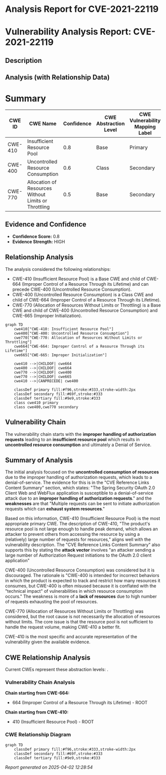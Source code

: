 # Analysis Report for CVE-2021-22119

# Vulnerability Analysis Report: CVE-2021-22119

## Description



## Analysis (with Relationship Data)

# Summary
| CWE ID | CWE Name | Confidence | CWE Abstraction Level | CWE Vulnerability Mapping Label | CWE-Vulnerability Mapping Notes |
|---|---|---|---|---|---|
| CWE-410 | Insufficient Resource Pool | 0.8 | Base | Primary | Allowed |
| CWE-400 | Uncontrolled Resource Consumption | 0.6 | Class | Secondary | Discouraged |
| CWE-770 | Allocation of Resources Without Limits or Throttling | 0.5 | Base | Secondary | Allowed |

## Evidence and Confidence

*   **Confidence Score:** 0.8
*   **Evidence Strength:** HIGH

## Relationship Analysis
The analysis considered the following relationships:
  - CWE-410 (Insufficient Resource Pool) is a Base CWE and child of CWE-664 (Improper Control of a Resource Through its Lifetime) and can precede CWE-400 (Uncontrolled Resource Consumption).
  - CWE-400 (Uncontrolled Resource Consumption) is a Class CWE and child of CWE-664 (Improper Control of a Resource Through its Lifetime).
  - CWE-770 (Allocation of Resources Without Limits or Throttling) is a Base CWE and child of CWE-400 (Uncontrolled Resource Consumption) and CWE-665 (Improper Initialization).

```mermaid
graph TD
    cwe410["CWE-410: Insufficient Resource Pool"]
    cwe400["CWE-400: Uncontrolled Resource Consumption"]
    cwe770["CWE-770: Allocation of Resources Without Limits or Throttling"]
    cwe664["CWE-664: Improper Control of a Resource Through its Lifetime"]
    cwe665["CWE-665: Improper Initialization"]

    cwe410 -->|CHILDOF| cwe664
    cwe400 -->|CHILDOF| cwe664
    cwe770 -->|CHILDOF| cwe400
    cwe770 -->|CHILDOF| cwe665
    cwe410 -->|CANPRECEDE| cwe400

    classDef primary fill:#f96,stroke:#333,stroke-width:2px
    classDef secondary fill:#69f,stroke:#333
    classDef tertiary fill:#9e9,stroke:#333
    class cwe410 primary
    class cwe400,cwe770 secondary
```

## Vulnerability Chain
The vulnerability chain starts with the **improper handling of authorization requests** leading to an **insufficient resource pool** which results in **uncontrolled resource consumption** and ultimately a Denial of Service.

## Summary of Analysis
The initial analysis focused on the **uncontrolled consumption of resources** due to the improper handling of authorization requests, which leads to a denial-of-service. The evidence for this is in the "CVE Reference Links Content Summary" section, which states: "The Spring Security OAuth 2.0 Client Web and WebFlux application is susceptible to a denial-of-service attack due to an **improper handling of authorization requests**." and the **weaknesses** are that "Multiple requests can be sent to initiate authorization requests which can **exhaust system resources**."

Based on this information, CWE-410 (Insufficient Resource Pool) is the most appropriate primary CWE. The description of CWE-410, "The product's resource pool is not large enough to handle peak demand, which allows an attacker to prevent others from accessing the resource by using a (relatively) large number of requests for resources," aligns well with the vulnerability description. The "CVE Reference Links Content Summary" also supports this by stating the **attack vector** involves "an attacker sending a large number of Authorization Request initiations to the OAuth 2.0 client application"

CWE-400 (Uncontrolled Resource Consumption) was considered but it is discouraged. The rationale is "CWE-400 is intended for incorrect behaviors in which the product is expected to track and restrict how many resources it consumes, but CWE-400 is often misused because it is conflated with the "technical impact" of vulnerabilities in which resource consumption occurs." The weakness is more of a **lack of resources** due to high number of requests exhausting the pool of resources.

CWE-770 (Allocation of Resources Without Limits or Throttling) was considered, but the root cause is not necessarily the allocation of resources without limits. The core issue is that the resource pool is not sufficient to handle the request volume, making CWE-410 a better fit.

CWE-410 is the most specific and accurate representation of the vulnerability given the available evidence.


## CWE Relationship Analysis

Current CWEs represent these abstraction levels: .


### Vulnerability Chain Analysis

**Chain starting from CWE-664:**
- 664 (Improper Control of a Resource Through its Lifetime) - ROOT


**Chain starting from CWE-410:**
- 410 (Insufficient Resource Pool) - ROOT



### CWE Relationship Diagram

```mermaid
graph TD
    classDef primary fill:#f96,stroke:#333,stroke-width:2px
    classDef secondary fill:#69f,stroke:#333
    classDef tertiary fill:#9e9,stroke:#333
```



*Report generated on 2025-04-02 12:28:54*
